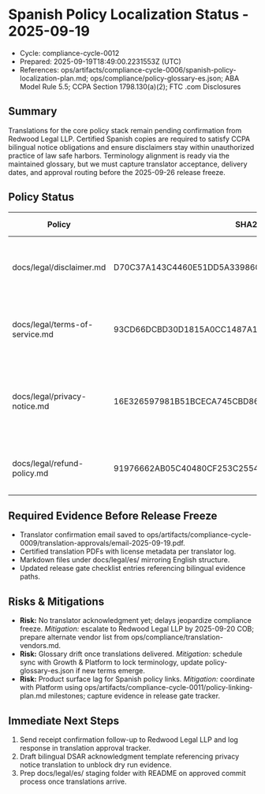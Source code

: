 # Spanish Policy Localization Status - 2025-09-19

- Cycle: compliance-cycle-0012
- Prepared: 2025-09-19T18:49:00.2231553Z (UTC)
- References: ops/artifacts/compliance-cycle-0006/spanish-policy-localization-plan.md; ops/compliance/policy-glossary-es.json; ABA Model Rule 5.5; CCPA Section 1798.130(a)(2); FTC .com Disclosures

## Summary
Translations for the core policy stack remain pending confirmation from Redwood Legal LLP. Certified Spanish copies are required to satisfy CCPA bilingual notice obligations and ensure disclaimers stay within unauthorized practice of law safe harbors. Terminology alignment is ready via the maintained glossary, but we must capture translator acceptance, delivery dates, and approval routing before the 2025-09-26 release freeze.

## Policy Status
| Policy | SHA256 (2025-09-19) | Translator Status | Compliance Notes | Next Action / Owner | Target |
| --- | --- | --- | --- | --- | --- |
| docs/legal/disclaimer.md | D70C37A143C4460E51DD5A339860C72BDC004B5B5A48FD366A25068E67EDBA6F | Request sent to Redwood Legal LLP (María Santos) | Must preserve "no attorney-client relationship" language per ABA Model Rule 5.5 and Texas Gov. Code §81.101 disclosures. | Confirm receipt + delivery ETA; record in ops/artifacts/compliance-cycle-0009/translation-approvals/disclaimer-signoff.pdf (Compliance). | 2025-09-23 |
| docs/legal/terms-of-service.md | 93CD66DCBD30D1815A0CC1487A1FB208C4AF0E5C1862BD31DA8106174D5A55FE | Request sent; awaiting acceptance | Arbitration + waiver sections require bilingual parity for enforceability; align with jurisdiction notices in ops/compliance/jurisdiction-us-baseline.md. | Log translator confirmation and assign counsel reviewer once ETA received (Compliance + Counsel). | 2025-09-24 |
| docs/legal/privacy-notice.md | 16E326597981B51BCECA745CBD869D3E0B4028AB3367F67C761D8174E201E44D | Request sent; awaiting acceptance | CCPA §1798.130(a)(2) mandates Spanish access when targeted; DSAR instructions must stay synchronized with ops/artifacts/compliance-cycle-0010/dsar-dry-run-prep.md. | Request sample section for QA and queue bilingual DSAR acknowledgment template (Compliance). | 2025-09-24 |
| docs/legal/refund-policy.md | 91976662AB05C40480CF253C25543EE5C20ADFA0F069035CC624E088DD6BFCCF | Request sent; awaiting acceptance | Must align with FTC .com Disclosures and California Civil Code §1723; payments integration blocked until translations confirmed. | Coordinate with Payments on refund SOP draft while awaiting translation (Compliance + Payments). | 2025-09-25 |

## Required Evidence Before Release Freeze
- Translator confirmation email saved to ops/artifacts/compliance-cycle-0009/translation-approvals/email-2025-09-19.pdf.
- Certified translation PDFs with license metadata per translator log.
- Markdown files under docs/legal/es/ mirroring English structure.
- Updated release gate checklist entries referencing bilingual evidence paths.

## Risks & Mitigations
- **Risk:** No translator acknowledgment yet; delays jeopardize compliance freeze. *Mitigation:* escalate to Redwood Legal LLP by 2025-09-20 COB; prepare alternate vendor list from ops/compliance/translation-vendors.md.
- **Risk:** Glossary drift once translations delivered. *Mitigation:* schedule sync with Growth & Platform to lock terminology, update policy-glossary-es.json if new terms emerge.
- **Risk:** Product surface lag for Spanish policy links. *Mitigation:* coordinate with Platform using ops/artifacts/compliance-cycle-0011/policy-linking-plan.md milestones; capture evidence in release gate tracker.

## Immediate Next Steps
1. Send receipt confirmation follow-up to Redwood Legal LLP and log response in translation approval tracker.
2. Draft bilingual DSAR acknowledgment template referencing privacy notice translation to unblock dry run evidence.
3. Prep docs/legal/es/ staging folder with README on approved commit process once translations arrive.